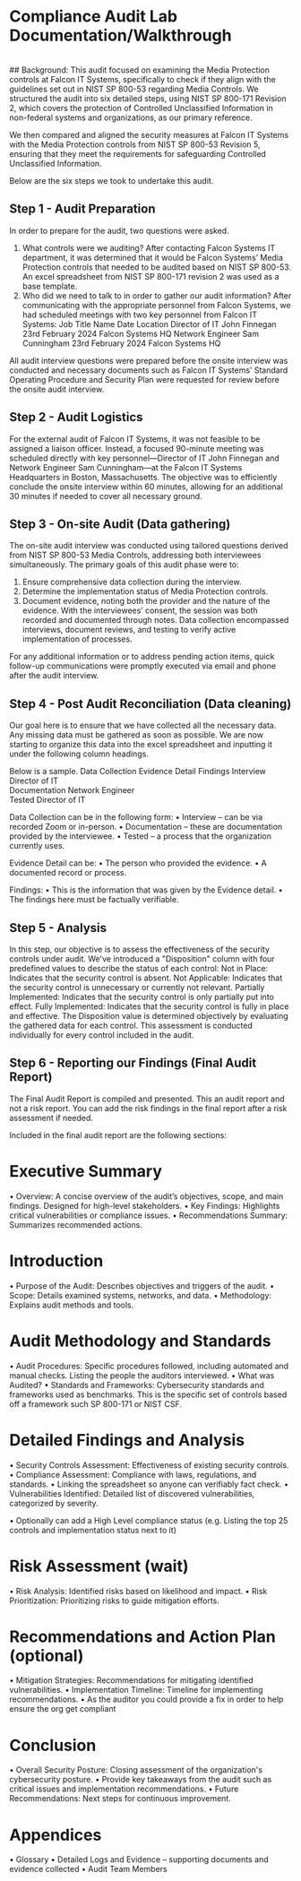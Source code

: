 
# Compliance Audit Lab Documentation/Walkthrough

<br/>
## Background:
This audit focused on examining the Media Protection controls at Falcon IT Systems, specifically to check if they align with the guidelines set out in NIST SP 800-53 regarding Media Controls. 
We structured the audit into six detailed steps, using NIST SP 800-171 Revision 2, which covers the protection of Controlled Unclassified Information in non-federal systems and organizations, 
as our primary reference. 

We then compared and aligned the security measures at Falcon IT Systems with the Media Protection controls from NIST SP 800-53 Revision 5, 
ensuring that they meet the requirements for safeguarding Controlled Unclassified Information.


Below are the six steps we took to undertake this audit.

## Step 1 - Audit Preparation

In order to prepare for the audit, two questions were asked.
1. What controls were we auditing? 
After contacting Falcon Systems IT department, it was determined that it would be Falcon Systems’ Media Protection controls that needed to be audited based on NIST SP 800-53.
An excel spreadsheet from NIST SP 800-171 revision 2 was used as a base template.
2. Who did we need to talk to in order to gather our audit information?
After communicating with the appropriate personnel from Falcon Systems, we had scheduled meetings with two key personnel from Falcon IT Systems:
Job Title	Name	Date	Location
Director of IT	John Finnegan	23rd February 2024	Falcon Systems HQ
Network Engineer	Sam Cunningham	23rd February 2024	Falcon Systems HQ

All audit interview questions were prepared before the onsite interview was conducted and necessary documents such as Falcon IT Systems’ Standard Operating Procedure and Security Plan were requested for review before the onsite audit interview.

 
## Step 2 - Audit Logistics

For the external audit of Falcon IT Systems, it was not feasible to be assigned a liaison officer. Instead, a focused 90-minute meeting was scheduled directly with key personnel—Director of IT John Finnegan and Network Engineer Sam Cunningham—at the Falcon IT Systems Headquarters in Boston, Massachusetts. The objective was to efficiently conclude the onsite interview within 60 minutes, allowing for an additional 30 minutes if needed to cover all necessary ground.


## Step 3 - On-site Audit (Data gathering)
 
The on-site audit interview was conducted using tailored questions derived from NIST SP 800-53 Media Controls, addressing both interviewees simultaneously. The primary goals of this audit phase were to:

1. Ensure comprehensive data collection during the interview.
2. Determine the implementation status of Media Protection controls.
3. Document evidence, noting both the provider and the nature of the evidence.
With the interviewees’ consent, the session was both recorded and documented through notes. Data collection encompassed interviews, document reviews, and testing to verify active implementation of processes.

For any additional information or to address pending action items, quick follow-up communications were promptly executed via email and phone after the audit interview.



## Step 4 - Post Audit Reconciliation (Data cleaning)

Our goal here is to ensure that we have collected all the necessary data. Any missing data must be gathered as soon as possible.
We are now starting to organize this data into the excel spreadsheet and inputting it under the following column headings.

Below is a sample.
Data Collection	Evidence Detail	Findings
Interview	Director of IT	
Documentation	Network Engineer	
Tested	Director of IT	

Data Collection can be in the following form:
•	Interview – can be via recorded Zoom or in-person.
•	Documentation – these are documentation provided by the interviewee.
•	Tested – a process that the organization currently uses.

Evidence Detail can be:
•	The person who provided the evidence.
•	A documented record or process.

Findings:
•	This is the information that was given by the Evidence detail. 
•	The findings here must be factually verifiable.



## Step 5 - Analysis 

In this step, our objective is to assess the effectiveness of the security controls under audit. We've introduced a "Disposition" column with four predefined values to describe the status of each control:
Not in Place: Indicates that the security control is absent.
Not Applicable: Indicates that the security control is unnecessary or currently not relevant.
Partially Implemented: Indicates that the security control is only partially put into effect.
Fully Implemented: Indicates that the security control is fully in place and effective.
The Disposition value is determined objectively by evaluating the gathered data for each control. This assessment is conducted individually for every control included in the audit.


## Step 6 - Reporting our Findings (Final Audit Report)

The Final Audit Report is compiled and presented. This an audit report and not a risk report. You can add the risk findings in the final report after a risk assessment if needed.

Included in the final audit report are the following sections:

# Executive Summary 
•	Overview: A concise overview of the audit’s objectives, scope, and main findings. Designed for high-level stakeholders.
•	Key Findings: Highlights critical vulnerabilities or compliance issues.
•	Recommendations Summary: Summarizes recommended actions.

# Introduction
•	Purpose of the Audit: Describes objectives and triggers of the audit.
•	Scope: Details examined systems, networks, and data.
•	Methodology: Explains audit methods and tools.

# Audit Methodology and Standards
•	Audit Procedures: Specific procedures followed, including automated and manual checks. Listing the people the auditors interviewed.
•	What was Audited?
•	Standards and Frameworks: Cybersecurity standards and frameworks used as benchmarks. This is the specific set of controls based off a framework such SP 800-171 or NIST CSF.

# Detailed Findings and Analysis
•	Security Controls Assessment: Effectiveness of existing security controls.
•	Compliance Assessment: Compliance with laws, regulations, and standards.
•	Linking the spreadsheet so anyone can verifiably fact check.
•	Vulnerabilities Identified: Detailed list of discovered vulnerabilities, categorized by severity.

•	Optionally can add a High Level compliance status (e.g. Listing the top 25 controls and implementation status next to it)

# Risk Assessment (wait)
•	Risk Analysis: Identified risks based on likelihood and impact.
•	Risk Prioritization: Prioritizing risks to guide mitigation efforts.


# Recommendations and Action Plan (optional)
•	Mitigation Strategies: Recommendations for mitigating identified vulnerabilities.
•	Implementation Timeline: Timeline for implementing recommendations.
•	As the auditor you could provide a fix in order to help ensure the org get compliant

# Conclusion
•	Overall Security Posture: Closing assessment of the organization's cybersecurity posture.
•	Provide key takeaways from the audit such as critical issues and implementation recommendations. 
•	Future Recommendations: Next steps for continuous improvement.


# Appendices
•	Glossary
•	Detailed Logs and Evidence – supporting documents and evidence collected
•	Audit Team Members




